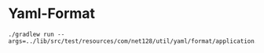 # Yaml-Format

```
./gradlew run --args=../lib/src/test/resources/com/net128/util/yaml/format/application.yaml
```
